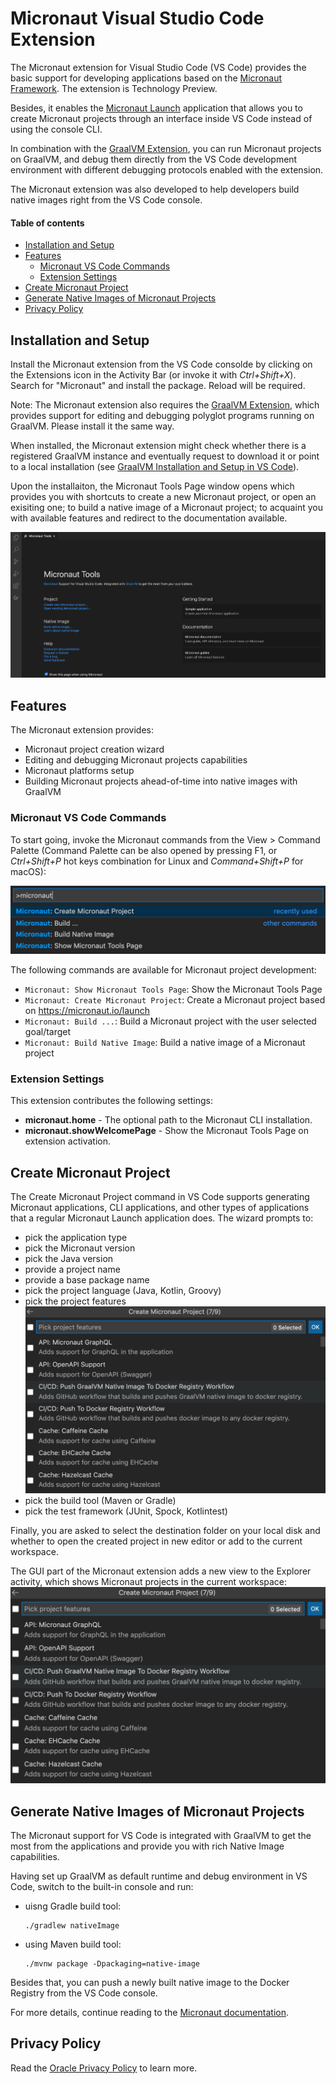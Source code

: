 # Micronaut Visual Studio Code Extension <!-- omit in toc -->

The Micronaut extension for Visual Studio Code (VS Code) provides the basic support for developing applications based on the [Micronaut Framework](https://micronaut.io/). The extension is Technology Preview.

Besides, it enables the [Micronaut Launch](https://micronaut.io/launch/) application that allows you to create Micronaut projects through an interface inside VS Code instead of using the console CLI.  

In combination with the [GraalVM Extension](https://marketplace.visualstudio.com/items?itemName=oracle-labs-graalvm.graalvm), you can run Micronaut projects on GraalVM, and debug them directly from the VS Code development environment with different debugging protocols enabled with the extension.

The Micronaut extension was also developed to help developers build native images right from the VS Code console.

#### Table of contents  <!-- omit in toc -->
- [Installation and Setup](#installation-and-setup)
- [Features](#features)
  - [Micronaut VS Code Commands](#micronaut-vs-code-commands)
  - [Extension Settings](#extension-settings)
- [Create Micronaut Project](#create-micronaut-project)
- [Generate Native Images of Micronaut Projects](#generate-native-images-of-micronaut-projects)
- [Privacy Policy](#privacy-policy)

## Installation and Setup

Install the Micronaut extension from the VS Code consolde by clicking on the Extensions icon in the Activity Bar (or invoke it with _Ctrl+Shift+X_). Search for "Micronaut" and install the package. Reload will be required.

Note: The Micronaut extension also requires the [GraalVM Extension](https://marketplace.visualstudio.com/items?itemName=oracle-labs-graalvm.graalvm), which provides support for editing and debugging polyglot programs running on GraalVM. Please install it the same way.

When installed, the Micronaut extension might check whether there is a registered GraalVM instance and eventually request to download it or point to a local installation (see [GraalVM  Installation and Setup in VS Code](../graalvm/README.md#graalvm-installation-and-setup)).

Upon the installaiton, the Micronaut Tools Page window opens which provides you with shortcuts to create a new Micronaut project, or open an exisiting one; to build a native image of a Micronaut project; to acquaint you with available features and redirect to the documentation available.

![Micronaut Tools Page](images/micronaut_tools_page.png)

## Features

The Micronaut extension provides:
* Micronaut project creation wizard
* Editing and debugging Micronaut projects capabilities
* Micronaut platforms setup
* Building Micronaut projects ahead-of-time into native images with GraalVM

### Micronaut VS Code Commands

To start going, invoke the Micronaut commands from the View > Command Palette (Command Palette can be also opened by pressing F1, or _Ctrl+Shift+P_ hot keys combination for Linux and _Command+Shift+P_ for macOS):

![Micronaut VS Code Commands](images/micronaut-vs-code-commands.png)

The following commands are available for Micronaut project development:

* `Micronaut: Show Micronaut Tools Page`: Show the Micronaut Tools Page
* `Micronaut: Create Micronaut Project`: Create a Micronaut project based on https://micronaut.io/launch
* `Micronaut: Build ...`: Build a Micronaut project with the user selected goal/target
* `Micronaut: Build Native Image`: Build a native image of a Micronaut project

### Extension Settings

This extension contributes the following settings:
* __micronaut.home__ - The optional path to the Micronaut CLI installation.
* __micronaut.showWelcomePage__ - Show the Micronaut Tools Page on extension activation.

## Create Micronaut Project

The Create Micronaut Project command in VS Code supports generating Micronaut applications, CLI applications, and other types of applications that a regular Micronaut Launch application does. The wizard prompts to:

  * pick the application type
  * pick the Micronaut version
  * pick the Java version
  * provide a project name
  * provide a base package name
  * pick the project language (Java, Kotlin, Groovy)
  * pick the project features
  ![Micronaut Project Features](images/micronaut-project-features_view.png)
  * pick the build tool (Maven or Gradle)
  * pick the test framework (JUnit, Spock, Kotlintest)

Finally, you are asked to select the destination folder on your local disk and whether to open the created project in new editor or add to the current workspace.

The GUI part of the Micronaut extension adds a new view to the Explorer activity, which shows Micronaut projects in the current workspace:
![Micronaut Project Features](images/micronaut-project-features_view.png)

## Generate Native Images of Micronaut Projects

The Micronaut support for VS Code is integrated with GraalVM to get the most from the applications and provide you with rich Native Image capabilities.

Having set up GraalVM as default runtime and debug environment in VS Code, switch to the built-in console and run:
- uisng Gradle build tool:
  ```shell
  ./gradlew nativeImage
  ```
- using Maven build tool:
  ```shell
  ./mvnw package -Dpackaging=native-image
  ```

Besides that, you can push a newly built native image to the Docker Registry from the VS Code console.

For more details, continue reading to the [Micronaut documentation](https://guides.micronaut.io/micronaut-creating-first-graal-app/guide/index.html#creatingGraalImage).

## Privacy Policy

Read the [Oracle Privacy Policy](https://www.oracle.com/legal/privacy/privacy-policy.html) to learn more.
